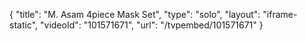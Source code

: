 {
    "title": "M. Asam 4piece Mask Set",
    "type": "solo",
    "layout": "iframe-static",
    "videoId": "101571671",
    "url": "\/tvpembed\/101571671"
}